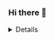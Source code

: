 ### Hi there 👋

<Details>
[!Dogcubes's GitHub stats](github-readme-stats-dogcube51.vercel.app/api?username=Dogcube)](https://github.com/anuraghazra/github-readme-stats)
</Details>
